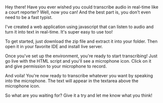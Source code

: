 
Hey there! Have you ever wished you could transcribe audio in real-time like a court reporter? Well, now you can! And the best part is, you don't even need to be a fast typist.

I've created a web application using javascript that can listen to audio and turn it into text in real-time. It's super easy to use too!

To get started, just download the zip file and extract it into your folder. Then open it in your favorite IDE and install live server.

Once you've set up the environment, you're ready to start transcribing! Just go live with the HTML script and you'll see a microphone icon. Click on it and give permission to your microphone to record.

And voila! You're now ready to transcribe whatever you want by speaking into the microphone. The text will appear in the textarea above the microphone icon.

So what are you waiting for? Give it a try and let me know what you think!
